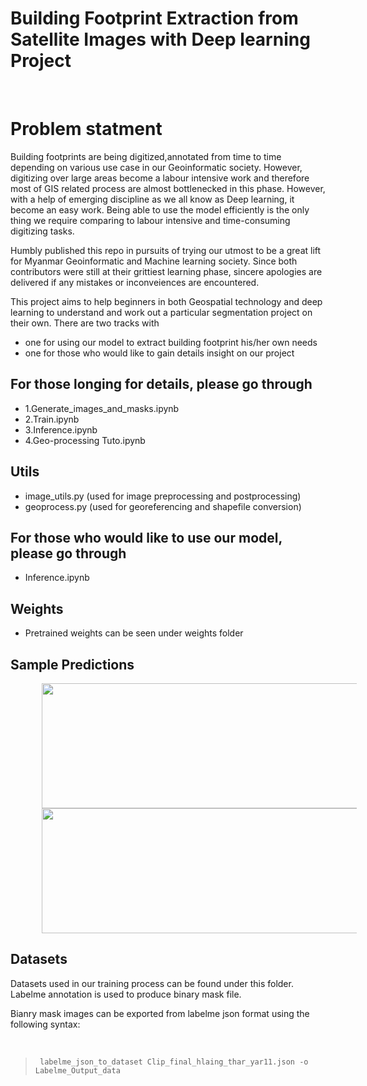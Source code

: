 # Building Footprint Extraction from Satellite Images with Deep learning Project


</br>

# Problem statment
Building footprints are being digitized,annotated from time to time depending on various use case in our Geoinformatic society. However, digitizing over large areas become a labour intensive work and therefore most of GIS related process are almost bottlenecked in this phase. However, with a help of emerging discipline as we all know as Deep learning, it become an easy work. Being able to use the model efficiently is the only thing we require comparing to labour intensive and time-consuming digitizing tasks.

Humbly published this repo in pursuits of trying our utmost to be a great lift for Myanmar Geoinformatic and Machine learning society. Since both contributors were still at their grittiest learning phase, sincere apologies are delivered if any mistakes or inconveiences are encountered.

This project aims to help beginners in both Geospatial technology and deep learning to understand and work out a particular segmentation project on their own.
There are two tracks with 
- one for using our model to extract building footprint his/her own needs
- one for those who would like to gain details insight on our project 



## For those longing for details, please go through
-  1.Generate_images_and_masks.ipynb
-  2.Train.ipynb
-  3.Inference.ipynb
-  4.Geo-processing Tuto.ipynb


## Utils
- image_utils.py (used for image preprocessing and postprocessing)
- geoprocess.py (used for georeferencing and shapefile conversion)

## For those who would like to use our model, please go through 
- Inference.ipynb 

## Weights
- Pretrained weights can be seen under weights folder

## Sample Predictions
 <img src="/Inference Results/1.Inference%20.jpg" width="750" height="200" hspace="50"> 
 
 <img src="/files/download%20(3).png" width="650" height="200" hspace="50"> 
 
## Datasets

Datasets used in our training process can be found under this folder. Labelme annotation is used to produce binary mask file.

<p>Bianry mask images can be exported from labelme json format using the following syntax: </p> <br> 

> <code> labelme_json_to_dataset Clip_final_hlaing_thar_yar11.json -o Labelme_Output_data </code>
